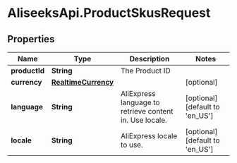# AliseeksApi.ProductSkusRequest

## Properties
Name | Type | Description | Notes
------------ | ------------- | ------------- | -------------
**productId** | **String** | The Product ID  | 
**currency** | [**RealtimeCurrency**](RealtimeCurrency.md) |  | [optional] 
**language** | **String** | AliExpress language to retrieve content in. Use locale.  | [optional] [default to &#39;en_US&#39;]
**locale** | **String** | AliExpress locale to use.  | [optional] [default to &#39;en_US&#39;]



